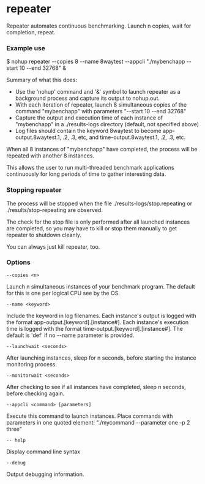 repeater
========

Repeater automates continuous benchmarking.  Launch n copies, wait for completion, repeat.

### Example use

$ nohup repeater --copies 8 --name 8waytest --appcli "./mybenchapp --start 10 --end 32768" &

Summary of what this does:

* Use the 'nohup' command and '&' symbol to launch repeater as a background process and capture its output to nohup.out.
* With each iteration of repeater, launch 8 simultaneous copies of the command "mybenchapp" with parameters "--start 10 --end 32768"
* Capture the output and execution time of each instance of "mybenchapp" in a ./results-logs directory (default, not specified above)
* Log files should contain the keyword 8waytest to become app-output.8waytest.1, .2, .3, etc, and time-output.8waytest.1, .2, .3, etc.

When all 8 instances of "mybenchapp" have completed, the process will be repeated with another 8 instances.

This allows the user to run multi-threaded benchmark applications continuously for long periods of time to gather interesting data.

### Stopping repeater

The process will be stopped when the file ./results-logs/stop.repeating or ./results/stop-repeating are observed.

The check for the stop file is only performed after all launched instances are completed, so you may have to kill or stop them manually to get repeater to shutdown cleanly.

You can always just kill repeater, too.

### Options

```
--copies <n>
```
Launch n simultaneous instances of your benchmark program.  The default for this is one per logical CPU see by the OS.

```
--name <keyword>
```
Include the keyword in log filenames.  Each instance's output is logged with the format app-output.[keyword].[instance#].  Each instance's execution time is logged with the format time-output.[keyword].[instance#].  The default is 'def' if no --name parameter is provided.

```
--launchwait <seconds>
```
After launching instances, sleep for n seconds, before starting the instance monitoring process.

```
--monitorwait <seconds>
```
After checking to see if all instances have completed, sleep n seconds, before checking again.

```
--appcli <command> [parameters]
```
Execute this command to launch instances.  Place commands with parameters in one quoted element: "./mycommand --parameter one -p 2 three"

```
-- help
```
Display command line syntax

```
--debug
```
Output debugging information.

